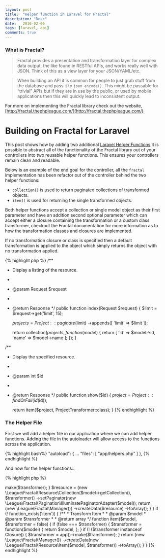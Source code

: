 ```yaml
---
layout: post
title:  "Helper function in Laravel for Fractal"
description: "Desc"
date:   2016-02-06
tags: [laravel, api]
comments: true
---
```


### What is Fractal?

> Fractal provides a presentation and transformation layer for complex data output, the like found in RESTful APIs,
 and works really well with JSON. Think of this as a view layer for your JSON/YAML/etc.

> When building an API it is common for people to just grab stuff from the database and pass it to `json_encode()`.
This might be passable for “trivial” APIs but if they are in use by the public, or used by mobile applications
then this will quickly lead to inconsistent output.

For more on implementing the Fractal library check out the website, [http://fractal.thephpleague.com/](http://fractal.thephpleague.com/)

# Building on Fractal for Laravel

This post shows how by adding two additional [Laravel Helper Functions](https://laravel.com/docs/5.2/helpers) it is possible
to abstract all of the functionality of the Fractal library out of your controllers into two reusable helper functions. This
ensures your controllers remain clean and readable.

Below is an example of the end goal for the controller, all the `fractal` implementation has been refactor out of the controller 
behind the two helper functions:

- `collection()` is used to return paginated collections of transformed objects.
- `item()` is used for returning the single transformed objects.

Both helper functions accept a collection or single model object as their first parameter and have an addition
second optional parameter which can accept either a closure containing the transformation or a custom class transformer,
checkout the Fractal documentation for more information as to how the transformation classes and closures are implemented.

If no transformation closure or class is specified then a default transformation is applied to the object which simply returns 
the object with no transformation applied.

{% highlight php %}
/**
 * Display a listing of the resource.
 *
 * @param Request $request
 *
 * @return Response
 */
public function index(Request $request)
{
    $limit = $request->get('limit', 15);

    $projects = Project::paginate($limit)
        ->appends([
            'limit' => $limit
        ]);

    return collection($projects, function ($model) {
        return [
            'id' => $model->id,
            'name' => $model->name
        ];
    });
}

/**
 * Display the specified resource.
 *
 * @param  int  $id
 *
 * @return Response
 */
public function show($id)
{
    $project = Project::findOrFail(id($id));

    return item($project, ProjectTransformer::class);
}
{% endhighlight %}

### The Helper File 

First we will add a helper file in our application where we can add helper functions. Adding the file in the autoloader will
allow access to the functions across the application.

{% highlight bash%}
"autoload": {
    ...
    "files": [
        "app/helpers.php"
    ]
},
{% endhighlight %}

And now for the helper functions...

{% highlight php %}
<?php

if (! function_exists('collection'))
{
    /**
     * Transform Collection
     *
     * @param $model
     * @param $transformer
     *
     * @return array
     */
    function collection($model, $transformer = false)
    {
        if (false === $transformer) {
            $transformer = function($model) { return $model; };
        }

        if (! ($transformer instanceof Closure)) {
            $transformer = app()->make($transformer);
        }

        $resource = (new \League\Fractal\Resource\Collection($model->getCollection(), $transformer))
            ->setPaginator(new \League\Fractal\Pagination\IlluminatePaginatorAdapter($model));

        return (new \League\Fractal\Manager())
            ->createData($resource)
            ->toArray();
    }
}

if (! function_exists('item'))
{
    /**
     * Transform Item
     *
     * @param $model
     * @param $transformer
     *
     * @return array
     */
    function item($model, $transformer = false)
    {
        if (false === $transformer) {
            $transformer = function($model) { return $model; };
        }

        if (! ($transformer instanceof Closure)) {
            $transformer = app()->make($transformer);
        }

        return (new \League\Fractal\Manager())
            ->createData(new \League\Fractal\Resource\Item($model, $transformer))
            ->toArray();
    }
}
{% endhighlight %}
